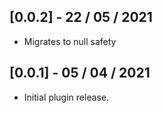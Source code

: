 ## [0.0.2] - 22 / 05 / 2021

* Migrates to null safety

## [0.0.1] - 05 / 04 / 2021

* Initial plugin release.
